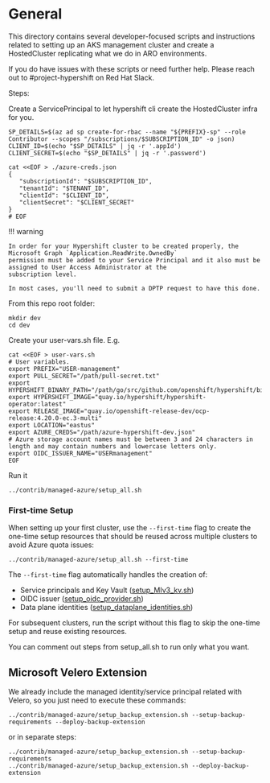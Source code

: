 # General
This directory contains several developer-focused scripts and instructions related to setting up an AKS management cluster and create a HostedCluster replicating what we do in ARO environments.

If you do have issues with these scripts or need further help. Please reach out to #project-hypershift on Red Hat Slack.

Steps:

Create a ServicePrincipal to let hypershift cli create the HostedCluster infra for you.

```
SP_DETAILS=$(az ad sp create-for-rbac --name "${PREFIX}-sp" --role Contributor --scopes "/subscriptions/$SUBSCRIPTION_ID" -o json)
CLIENT_ID=$(echo "$SP_DETAILS" | jq -r '.appId')
CLIENT_SECRET=$(echo "$SP_DETAILS" | jq -r '.password')

cat <<EOF > ./azure-creds.json
{
   "subscriptionId": "$SUBSCRIPTION_ID",
   "tenantId": "$TENANT_ID",
   "clientId": "$CLIENT_ID",
   "clientSecret": "$CLIENT_SECRET"
}
# EOF
```

!!! warning

    In order for your Hypershift cluster to be created properly, the Microsoft Graph `Application.ReadWrite.OwnedBy`
    permission must be added to your Service Principal and it also must be assigned to User Access Administrator at the
    subscription level.

    In most cases, you'll need to submit a DPTP request to have this done.

From this repo root folder:

```
mkdir dev
cd dev
```

Create your user-vars.sh file. E.g.

```
cat <<EOF > user-vars.sh
# User variables.
export PREFIX="USER-management"
export PULL_SECRET="/path/pull-secret.txt"
export HYPERSHIFT_BINARY_PATH="/path/go/src/github.com/openshift/hypershift/bin/"
export HYPERSHIFT_IMAGE="quay.io/hypershift/hypershift-operator:latest"
export RELEASE_IMAGE="quay.io/openshift-release-dev/ocp-release:4.20.0-ec.3-multi"
export LOCATION="eastus"
export AZURE_CREDS="/path/azure-hypershift-dev.json"
# Azure storage account names must be between 3 and 24 characters in length and may contain numbers and lowercase letters only.
export OIDC_ISSUER_NAME="USERmanagement"
EOF
```

Run it

```
../contrib/managed-azure/setup_all.sh
```

### First-time Setup

When setting up your first cluster, use the `--first-time` flag to create the one-time setup resources that should be reused across multiple clusters to avoid Azure quota issues:

```
../contrib/managed-azure/setup_all.sh --first-time
```

The `--first-time` flag automatically handles the creation of:
- Service principals and Key Vault ([setup_MIv3_kv.sh](./setup_MIv3_kv.sh))
- OIDC issuer ([setup_oidc_provider.sh](./setup_oidc_provider.sh))
- Data plane identities ([setup_dataplane_identities.sh](./setup_dataplane_identities.sh))

For subsequent clusters, run the script without this flag to skip the one-time setup and reuse existing resources.

You can comment out steps from setup_all.sh to run only what you want.

## Microsoft Velero Extension

We already include the managed identity/service principal related with Velero, so you just need to execute these commands:

```
../contrib/managed-azure/setup_backup_extension.sh --setup-backup-requirements --deploy-backup-extension
```

or in separate steps:

```
../contrib/managed-azure/setup_backup_extension.sh --setup-backup-requirements
../contrib/managed-azure/setup_backup_extension.sh --deploy-backup-extension
```